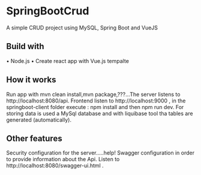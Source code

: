 # SpringBootCrud
A simple CRUD project using MySQL, Spring Boot and VueJS

## Build with
•	Node.js
•	Create react app with Vue.js tempalte

## How it works
Run app with mvn clean install,mvn package,???...The server listens to http://localhost:8080/api. Frontend listen to http://localhost:9000 , in the springboot-client folder execute : npm install and then npm run dev. For storing data is used a MySql database and with liquibase tool tha tables are generated (automatically).

## Other features
Security configuration for the server.....help!
Swagger configuration in order to provide information about the Api. Listen to http://localhost:8080/swagger-ui.html .

